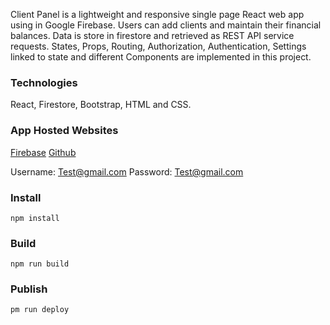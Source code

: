 Client Panel is a lightweight and responsive single page React web app using in Google Firebase.
Users can add clients and maintain their financial balances. Data is store in firestore and retrieved as REST API service requests. States, Props, Routing, Authorization, Authentication, Settings linked to state and different Components are implemented in this project.

### Technologies 
React, Firestore, Bootstrap, HTML and CSS.

### App Hosted Websites
[Firebase](https://react-client-panel-9832d.web.app/) 
[Github](https://jef234.github.io/Client-Panel/) 

Username: Test@gmail.com
Password: Test@gmail.com

### Install
```npm install```

### Build
```npm run build```

### Publish
```pm run deploy```

